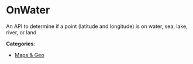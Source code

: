 # OnWater


An API to determine if a point (latitude and longitude) is on water, sea, lake, river, or land



**Categories**:
- [Maps & Geo](https://github.com/apis-list/apis-list#maps-and-geo)




